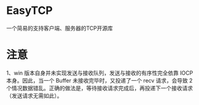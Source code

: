 # EasyTCP
一个简易的支持客户端、服务器的TCP开源库

# 注意
1、win 版本自身并未实现发送与接收队列，发送与接收的有序性完全依靠 IOCP 本身。因此，当一个 Buffer 未接收完毕时，又投递了一个 recv 请求，会导致 2 个情况数据错乱。正确的做法是，等待接收请求完成后，再投递下一个接收请求（发送请求无需如此）。
